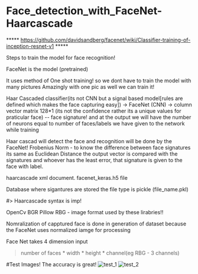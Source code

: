 # Face_detection_with_FaceNet-Haarcascade

***** https://github.com/davidsandberg/facenet/wiki/Classifier-training-of-inception-resnet-v1 *****

Steps to train the model for face recognition!


FaceNet is the model (pretrained)

It uses method of One shot training! so we dont have to train the model with many pictures
Amazingly with one pic as well we can train it!


Haar Cascaded classifier(its not CNN but a signal based model[rules are defined which makes the face capturing easy]) -> FaceNet (CNN) -> column vector matrix 128*1 (its not the confidence rather its a unique values for praticular face) -- face signature!
and at the output we will have the number of neurons equal to number of faces/labels we have given to the network while training

Haar cascad will detect the face and recognition will be done by the FaceNet!
Frobenius Norm - to know the difference between face signatures its same as Euclidean Distance
the output vector is compared with the signatures and whoever has the least error, that signature is given to the face with label.


haarcascade xml document.
facenet_keras.h5 file

Database where sigantures are stored the file type is pickle (file_name.pkl)


#> Haarcascade syntax is imp!

OpenCv BGR
Pillow RBG - image format used by these lirabries!! 

Nomralization of capptured face is done in generation of dataset because the FaceNet uses normalized iamge for processing

Face Net takes 4 dimension input 
> number of faces * width * height * channel(eg RBG - 3 channels)

#Test Images!
The accuracy is great!
![test_1](https://user-images.githubusercontent.com/92587549/141658206-4cb819c7-fbc1-41ae-9d5b-0485ef5f9594.JPG)
![test_2](https://user-images.githubusercontent.com/92587549/141658210-d4c1ecd1-52c6-48ab-bed5-1385aa8e7aa4.JPG)

